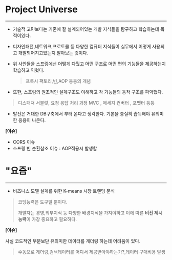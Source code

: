 # Project Universe

---

+ 기술적 고민보다는 기존에 잘 설계되어있는 개발 지식들을 탐구하고 학습하는데 목적이있다.

+ 디자인패턴,네트워크,프로토콜 등 다양한 컴퓨터 지식들이 실무에서 어떻게 사용되고 개발되어지고있는지 알아보는 것이다.

+ 위 사안들을 스프링에선 어떻게 다뤘고 어떤 구조로 어떤 편의 기능들을 제공하는지 학습하고 익혔다.

  > 프록시 팩토리,빈,AOP 등등의 개념

  

+ 또한, 스프링의 원초적인 설계구조도 이해하고 각 기능들의 동작 구조를 파악했다.

> 디스패쳐 서블릿, 요청 응답 처리 과정 MVC , 메세지 컨버터 , 포멧터 등등

+ 발전은 거대한 DB구축에서 부터 온다고 생각한다. 기본을 충실히 습득해야 유의미한 응용이 나온다.



**[이슈]**

+ CORS 이슈
+ 스프링 빈 순환참조 이슈 : AOP적용시 발생함







# "요즘"

----

+ 비즈니스 모델 설계를 위한 K-means 시장 트랜딩 분석

> 코딩능력은 도구일 뿐이다. 
>
> 개발자는 경영,외부지식 등 다양한 배경지식을 가져야하고 이에 따른 **비전 제시 능력**이 가장 중요하고 필요하다. 



**[이슈]**

사실 코드적인 부분보단 유의미한 데이터를 게더링 하는데 어려움이 있다.

> 수동으로 게더링,검색데이터를 어디서 제공받아야하는가?,데이터 구매비용 발생




